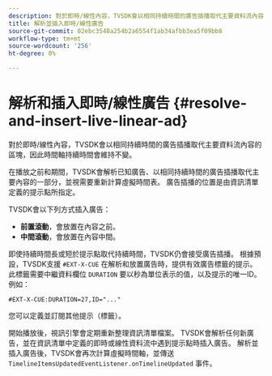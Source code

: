 ```yaml
---
description: 對於即時/線性內容，TVSDK會以相同持續時間的廣告插播取代主要資料流內容的區塊，因此時間軸持續時間會維持不變。
title: 解析並插入即時/線性廣告
source-git-commit: 02ebc3548a254b2a6554f1ab34afbb3ea5f09bb8
workflow-type: tm+mt
source-wordcount: '256'
ht-degree: 0%

---
```


# 解析和插入即時/線性廣告 {#resolve-and-insert-live-linear-ad}

對於即時/線性內容，TVSDK會以相同持續時間的廣告插播取代主要資料流內容的區塊，因此時間軸持續時間會維持不變。

在播放之前和期間，TVSDK會解析已知廣告、以相同持續時間的廣告插播取代主要內容的一部分，並視需要重新計算虛擬時間表。 廣告插播的位置是由資訊清單定義的提示點所指定。

TVSDK會以下列方式插入廣告：

* **前置滾動**，會放置在內容之前。
* **中間滾動**，會放置在內容中間。

即使持續時間長或短於提示點取代持續時間，TVSDK仍會接受廣告插播。 根據預設，TVSDK支援 `#EXT-X-CUE` 在解析和放置廣告時，提供有效廣告標籤的提示。 此標籤需要中繼資料欄位 `DURATION` 要以秒為單位表示的值，以及提示的唯一ID。 例如：

```
#EXT-X-CUE:DURATION=27,ID="..."
```

您可以定義並訂閱其他提示（標籤）。

開始播放後，視訊引擎會定期重新整理資訊清單檔案。 TVSDK會解析任何新廣告，並在資訊清單中定義的即時或線性資料流中遇到提示點時插入廣告。 解析並插入廣告後，TVSDK會再次計算虛擬時間軸，並傳送 `TimelineItemsUpdatedEventListener.onTimelineUpdated` 事件。
